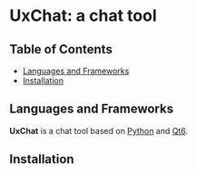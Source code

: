# UxChat: a chat tool
## Table of Contents
- [Languages and Frameworks](#Languages-and-Frameworks)
- [Installation](#Installation)
## Languages and Frameworks
**UxChat** is a chat tool based on [Python](https://docs.python.org/3/tutorial/index.html) and [Qt6](https://doc.qt.io/qtforpython-6/quickstart.html#quick-start).
## Installation
